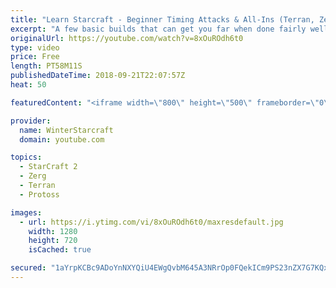 ```yaml
---
title: "Learn Starcraft - Beginner Timing Attacks & All-Ins (Terran, Zerg & Protoss)"
excerpt: "A few basic builds that can get you far when done fairly well. Also important is how not to overextend and lose everything."
originalUrl: https://youtube.com/watch?v=8xOuROdh6t0
type: video
price: Free
length: PT58M11S
publishedDateTime: 2018-09-21T22:07:57Z
heat: 50

featuredContent: "<iframe width=\"800\" height=\"500\" frameborder=\"0\" src=\"https://www.youtube.com/embed/8xOuROdh6t0\" allow=\"accelerometer; autoplay; encrypted-media; gyroscope; picture-in-picture\" allowfullscreen></iframe>"

provider:
  name: WinterStarcraft
  domain: youtube.com

topics:
  - StarCraft 2
  - Zerg
  - Terran
  - Protoss

images:
  - url: https://i.ytimg.com/vi/8xOuROdh6t0/maxresdefault.jpg
    width: 1280
    height: 720
    isCached: true

secured: "1aYrpKCBc9ADoYnNXYQiU4EWgQvbM645A3NRrOp0FQekICm9PS23nZX7G7KQxCHdfnyHnHZIiujymnDf2NL+qt3qISbLSG9vHxjJlPF6BBbIwy5A4MMpuDuMUHFKeyhJlJQKSOhVA0v1Mgc+g2KycafWKMeIa7URqYuLatu2zjfr+Vd9sbkU9Qf9FuyT0okNPuNEy53wbl6UGLWHH5OuLHx+RR7N5qeuezQBJgY6K0JCKUPYTlC4JK5UuQIB/1MKa8a5rZcI5f3+0N2fI7sk6dUmlwY80kRQ08Rqqxk4nPTUciKZCfraEOnNhIN8DUR38k2PretvfczI4R4EQCErDJc9wxj32aEb3/N1/M05BPdsoOAcCiBUdLsGSUooxxzG92qyb/UvrkBjQGpK4QbBAaHPAF4hpYRN8tiSboSdekA=;zOm6ig76WOI73tBWs7y+Wg=="
---
```


